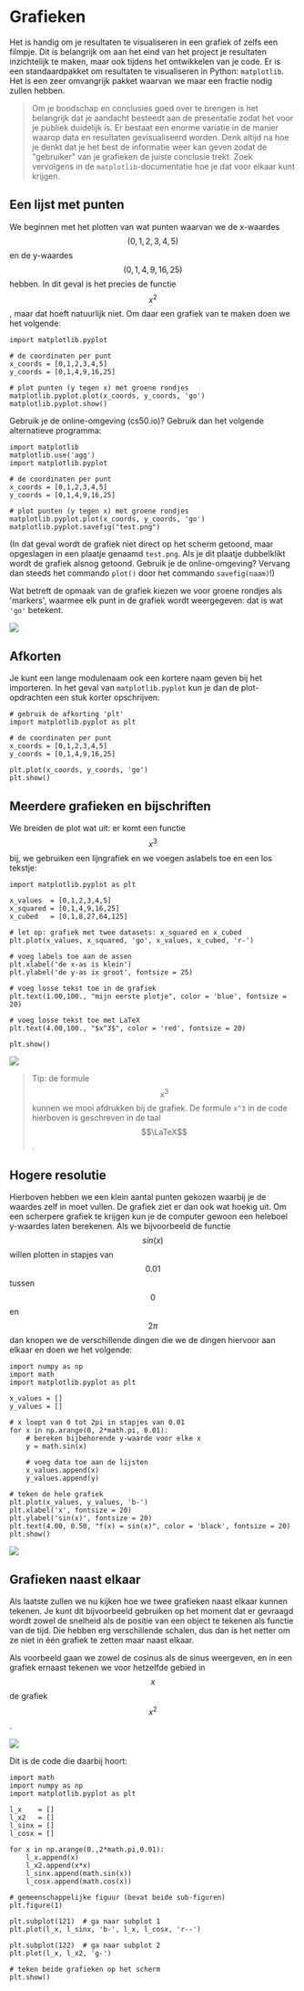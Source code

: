 # Grafieken

Het is handig om je resultaten te visualiseren in een grafiek of zelfs een filmpje. Dit is belangrijk om aan het eind van het project je resultaten inzichtelijk te maken, maar ook tijdens het ontwikkelen van je code. Er is een standaardpakket om resultaten te visualiseren in Python: `matplotlib`. Het is een zeer omvangrijk pakket waarvan we maar een fractie nodig zullen hebben.

> Om je boodschap en conclusies goed over te brengen is het belangrijk dat je aandacht besteedt aan de presentatie zodat het voor je publiek duidelijk is. Er bestaat een enorme variatie in de manier waarop data en resultaten gevisualiseerd worden. Denk altijd na hoe je denkt dat je het best de informatie weer kan geven zodat de "gebruiker" van je grafieken de juiste conclusie trekt. Zoek vervolgens in de `matplotlib`-documentatie hoe je dat voor elkaar kunt krijgen.

## Een lijst met punten

We beginnen met het plotten van wat punten waarvan we de x-waardes $$(0,1,2,3,4,5)$$ en de y-waardes $$(0,1,4,9,16,25)$$ hebben. In dit geval is het precies de functie $$x^2$$, maar dat hoeft natuurlijk niet. Om daar een grafiek van te maken doen we het volgende:

    import matplotlib.pyplot

    # de coordinaten per punt
    x_coords = [0,1,2,3,4,5]
    y_coords = [0,1,4,9,16,25]

    # plot punten (y tegen x) met groene rondjes
    matplotlib.pyplot.plot(x_coords, y_coords, 'go')
    matplotlib.pyplot.show()

Gebruik je de online-omgeving (cs50.io)? Gebruik dan het volgende alternatieve programma:

    import matplotlib
    matplotlib.use('agg')
    import matplotlib.pyplot

    # de coordinaten per punt
    x_coords = [0,1,2,3,4,5]
    y_coords = [0,1,4,9,16,25]

    # plot punten (y tegen x) met groene rondjes
    matplotlib.pyplot.plot(x_coords, y_coords, 'go')
    matplotlib.pyplot.savefig("test.png")

(In dat geval wordt de grafiek niet direct op het scherm getoond, maar opgeslagen in een plaatje genaamd `test.png`. Als je dit plaatje dubbelklikt wordt de grafiek alsnog getoond. Gebruik je de online-omgeving? Vervang dan steeds het commando `plot()` door het commando `savefig(naam)`!)

Wat betreft de opmaak van de grafiek kiezen we voor groene rondjes als 'markers', waarmee elk punt in de grafiek wordt weergegeven: dat is wat `'go'` betekent.

![](plotje1.png)

## Afkorten

Je kunt een lange modulenaam ook een kortere naam geven bij het importeren. In het geval van `matplotlib.pyplot` kun je dan de plot-opdrachten een stuk korter opschrijven:

    # gebruik de afkorting 'plt'
    import matplotlib.pyplot as plt

    # de coordinaten per punt
    x_coords = [0,1,2,3,4,5]
    y_coords = [0,1,4,9,16,25]

    plt.plot(x_coords, y_coords, 'go')
    plt.show()

## Meerdere grafieken en bijschriften

We breiden de plot wat uit: er komt een functie $$x^3$$ bij, we gebruiken een lijngrafiek en we voegen aslabels toe en een los tekstje:

    import matplotlib.pyplot as plt

    x_values  = [0,1,2,3,4,5]
    x_squared = [0,1,4,9,16,25]
    x_cubed   = [0,1,8,27,64,125]

    # let op: grafiek met twee datasets: x_squared en x_cubed
    plt.plot(x_values, x_squared, 'go', x_values, x_cubed, 'r-')

    # voeg labels toe aan de assen
    plt.xlabel('de x-as is klein')
    plt.ylabel('de y-as ix groot', fontsize = 25)

    # voeg losse tekst toe in de grafiek
    plt.text(1.00,100., "mijn eerste plotje", color = 'blue', fontsize = 20)

    # voeg losse tekst toe met LaTeX
    plt.text(4.00,100., "$x^3$", color = 'red', fontsize = 20)

    plt.show()

![](plotje2.png)

> Tip: de formule $$x^3$$ kunnen we mooi afdrukken bij de grafiek. De formule `x^3` in de code hierboven is geschreven in de taal $$\LaTeX$$.

## Hogere resolutie

Hierboven hebben we een klein aantal punten gekozen waarbij je de waardes
zelf in moet vullen. De grafiek ziet er dan ook wat hoekig uit. Om een scherpere grafiek te krijgen kun je de computer gewoon een heleboel y-waardes laten berekenen. Als we bijvoorbeeld de functie $$sin(x)$$ willen plotten in stapjes van $$0.01$$ tussen $$0$$ en $$2\pi$$ dan knopen we de verschillende dingen die we de dingen hiervoor aan elkaar en doen we het volgende:

    import numpy as np
    import math
    import matplotlib.pyplot as plt

    x_values = []
    y_values = []

    # x loopt van 0 tot 2pi in stapjes van 0.01
    for x in np.arange(0, 2*math.pi, 0.01):
        # bereken bijbehorende y-waarde voor elke x
        y = math.sin(x)

        # voeg data toe aan de lijsten
        x_values.append(x)
        y_values.append(y)

    # teken de hele grafiek
    plt.plot(x_values, y_values, 'b-')
    plt.xlabel('x', fontsize = 20)
    plt.ylabel('sin(x)', fontsize = 20)
    plt.text(4.00, 0.50, "f(x) = sin(x)", color = 'black', fontsize = 20)
    plt.show()

![](plotje3.png)

## Grafieken naast elkaar

Als laatste zullen we nu kijken hoe we twee grafieken naast elkaar kunnen tekenen. Je kunt dit bijvoorbeeld gebruiken op het moment dat er gevraagd wordt zowel de snelheid als de positie van een object te tekenen als functie van de tijd. Die hebben erg verschillende schalen, dus dan is het netter om ze niet in één grafiek te zetten maar naast elkaar.

Als voorbeeld gaan we zowel de cosinus als de sinus weergeven, en in een grafiek ernaast tekenen we voor hetzelfde gebied in $$x$$ de grafiek $$x^2$$.

![](plotje4.png)

Dit is de code die daarbij hoort:

    import math
    import numpy as np
    import matplotlib.pyplot as plt

    l_x    = []
    l_x2   = []
    l_sinx = []
    l_cosx = []

    for x in np.arange(0.,2*math.pi,0.01):
        l_x.append(x)
        l_x2.append(x*x)
        l_sinx.append(math.sin(x))
        l_cosx.append(math.cos(x))

    # gemeenschappelijke figuur (bevat beide sub-figuren)
    plt.figure(1)

    plt.subplot(121)  # ga naar subplot 1
    plt.plot(l_x, l_sinx, 'b-', l_x, l_cosx, 'r--')

    plt.subplot(122)  # ga naar subplot 2
    plt.plot(l_x, l_x2, 'g-')

    # teken beide grafieken op het scherm
    plt.show()
